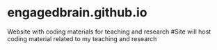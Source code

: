 # engagedbrain.github.io
Website with coding materials for teaching and research
#Site will host coding material related to my teaching and research
